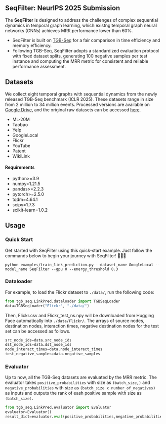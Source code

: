 ## SeqFilter: NeurIPS 2025 Submission
The **SeqFilter** is designed to address the challenges of complex sequential dynamics in temporal graph learning, which existng temporal graph neural networks (GNNs) achieves MRR performance lower than 60%.

- SeqFilter is built on [TGB-Seq](https://github.com/TGB-Seq/TGB-Seq.git) for a fair comparison in time efficiency and memory efficiency.
- Following TGB-Seq, SeqFilter adopts a standardized evaluation protocol with fixed dataset splits, generating 100 negative samples per test instance and computing the MRR metric for consistent and reliable performance assessment.

## Datasets
We collect eight temporal graphs with sequential dynamics from the newly released TGB-Seq benchmark (ICLR 2025). These datasets range in size from 2 million to 34 million events. Processed versions are available on [Google Drive](https://drive.google.com/drive/folders/1qoGtASTbYCO-bSWAzSqbSY2YgHr9hUhK?usp=sharing), and the original raw datasets can be accessed [here](https://drive.google.com/drive/folders/1_WkYtmpGtxxf2XzzLlOzyzn6WUFkiGD-?usp=sharing).
- ML-20M
- Taobao
- Yelp
- GoogleLocal
- Flickr
- YouTube
- Patent
- WikiLink


#### Requirements

- python>=3.9
- numpy=1.21.5
- pandas>=2.2.3
- pytorch>=2.5.0
- tqdm=4.64.1
- scipy=1.7.3
- scikit-learn=1.0.2


## Usage

### Quick Start
Get started with SeqFilter using this quick-start example. Just follow the commands below to begin your journey with SeqFilter! 🚀🚀🚀

```shell
python examples/train_link_prediction.py --dataset_name GoogleLocal --model_name SeqFilter --gpu 0 --energy_threshold 0.3
```

### Dataloader

For example, to load the Flickr dataset to `./data/`, run the following code:
```python
from tgb_seq.LinkPred.dataloader import TGBSeqLoader
data=TGBSeqLoader("Flickr", "./data/")
```
Then, Flickr.csv and Flickr_test_ns.npy will be downloaded from Hugging Face automatically into `./data/Flickr/`. The arrays of source nodes, destination nodes, interaction times, negative destination nodes for the test set can be accessed as follows.

```python
src_node_ids=data.src_node_ids
dst_node_ids=data.dst_node_ids
node_interact_times=data.node_interact_times
test_negative_samples=data.negative_samples
```

### Evaluator
Up to now, all the TGB-Seq datasets are evaluated by the MRR metric. The evaluator takes `positive_probabilities` with size as `(batch_size,)` and `negative_probabilities` with size as `(batch_size x number_of_negatives)` as inputs and outputs the rank of eash positive sample with size as `(batch_size)`.
```python
from tgb_seq.LinkPred.evaluator import Evaluator 
evaluator=Evaluator()
result_dict=evaluator.eval(positive_probabilities,negative_probabilities)
```
